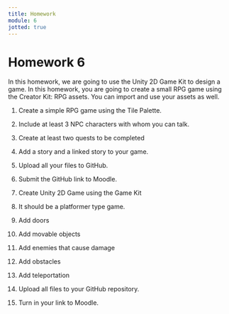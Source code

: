 ```yaml
---
title: Homework
module: 6
jotted: true
---
```


# Homework 6 

In this homework, we are going to use the Unity 2D Game Kit to design a game.
In this homework, you are going to create a small RPG game using the Creator Kit: RPG assets.  You can import and use your assets as well.

1. Create a simple RPG game using the Tile Palette.
2. Include at least 3 NPC characters with whom you can talk.
3. Create at least two quests to be completed
4. Add a story and a linked story to your game.
4. Upload all your files to GitHub.
5. Submit the GitHub link to Moodle.

1. Create Unity 2D Game using the Game Kit
2. It should be a platformer type game.
3. Add doors
4. Add movable objects
5. Add enemies that cause damage
6. Add obstacles
7. Add teleportation
8. Upload all files to your GitHub repository.
9. Turn in your link to Moodle.
